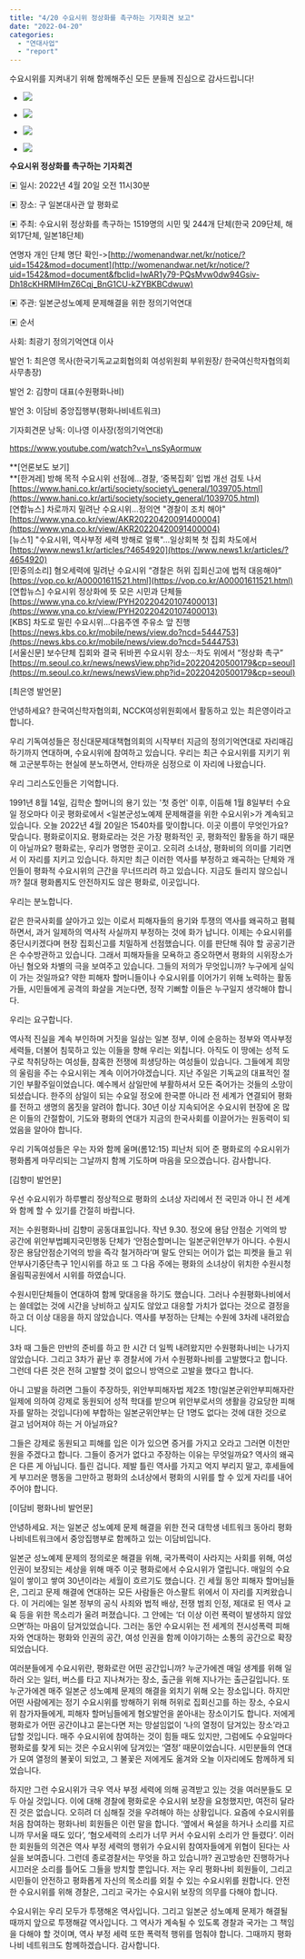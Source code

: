 ```yaml
---
title: "4/20 수요시위 정상화를 촉구하는 기자회견 보고"
date: "2022-04-20"
categories: 
  - "연대사업"
  - "report"
---
```


수요시위를 지켜내기 위해 함께해주신 모든 분들께 진심으로 감사드립니다!

- ![](https://r2.womenandwar.net/2022/04/IMG_1328_저용량-1024x683.jpg)
    
- ![](https://r2.womenandwar.net/2022/04/IMG_1321_저용량-1024x683.jpg)
    
- ![](https://r2.womenandwar.net/2022/04/IMG_1364_저용량-1024x683.jpg)
    
- ![](https://r2.womenandwar.net/2022/04/IMG_1342_저용량-1024x683.jpg)
    

**수요시위 정상화를 촉구하는 기자회견**

▣ 일시: 2022년 4월 20일 오전 11시30분

▣ 장소: 구 일본대사관 앞 평화로

▣ 주최: 수요시위 정상화를 촉구하는 1519명의 시민 및 244개 단체(한국 209단체, 해외17단체, 일본18단체)

연명자 개인 단체 명단 확인->[http://womenandwar.net/kr/notice/?uid=1542&mod=document](http://womenandwar.net/kr/notice/?uid=1542&mod=document&fbclid=IwAR1y79-PQsMvw0dw94Gsiv-Dh18cKHRMlHmZ6Cqj_BnG1CU-kZYBKBCdwuw)

▣ 주관: 일본군성노예제 문제해결을 위한 정의기억연대

▣ 순서

사회: 최광기 정의기억연대 이사

발언 1: 최은영 목사(한국기독교교회협의회 여성위원회 부위원장/ 한국여신학자협의회 사무총장)

발언 2: 김향미 대표(수원평화나비)

발언 3: 이담비 중앙집행부(평화나비네트워크)

기자회견문 낭독: 이나영 이사장(정의기억연대)

https://www.youtube.com/watch?v=\_nsSyAormuw

**\[언론보도 보기\]  
**\[한겨레\] 방해 목적 수요시위 선점에…경찰, ‘중복집회’ 입법 개선 검토 나서  
[https://www.hani.co.kr/arti/society/society\_general/1039705.html](https://www.hani.co.kr/arti/society/society_general/1039705.html)   
\[연합뉴스\] 차로까지 밀려난 수요시위…정의연 "경찰이 조치 해야"  
[https://www.yna.co.kr/view/AKR20220420091400004](https://www.yna.co.kr/view/AKR20220420091400004)   
\[뉴스1\] "수요시위, 역사부정 세력 방해로 얼룩"…일상회복 첫 집회 차도에서  
[https://www.news1.kr/articles/?4654920](https://www.news1.kr/articles/?4654920)   
\[민중의소리\] 혐오세력에 밀려난 수요시위 “경찰은 허위 집회신고에 법적 대응해야”  
[https://vop.co.kr/A00001611521.html](https://vop.co.kr/A00001611521.html)   
\[연합뉴스\] 수요시위 정상화에 뜻 모은 시민과 단체들  
[https://www.yna.co.kr/view/PYH20220420107400013](https://www.yna.co.kr/view/PYH20220420107400013)  
\[KBS\] 차도로 밀린 수요시위…다음주엔 주유소 앞 진행  
[https://news.kbs.co.kr/mobile/news/view.do?ncd=5444753](https://news.kbs.co.kr/mobile/news/view.do?ncd=5444753)  
\[서울신문\] 보수단체 집회와 결국 뒤바뀐 수요시위 장소···차도 위에서 “정상화 촉구”  
[https://m.seoul.co.kr/news/newsView.php?id=20220420500179&cp=seoul](https://m.seoul.co.kr/news/newsView.php?id=20220420500179&cp=seoul)

\[최은영 발언문\]

안녕하세요? 한국여신학자협의회, NCCK여성위원회에서 활동하고 있는 최은영이라고 합니다.

우리 기독여성들은 정신대문제대책협의회의 시작부터 지금의 정의기억연대로 자리매김하기까지 연대하며, 수요시위에 참여하고 있습니다. 우리는 최근 수요시위를 지키기 위해 고군분투하는 현실에 분노하면서, 안타까운 심정으로 이 자리에 나왔습니다.

우리 그리스도인들은 기억합니다.

1991년 8월 14일, 김학순 할머니의 용기 있는 '첫 증언' 이후, 이듬해 1월 8일부터 수요일 정오마다 이곳 평화로에서 <일본군성노예제 문제해결을 위한 수요시위>가 계속되고 있습니다. 오늘 2022년 4월 20일은 1540차를 맞이합니다. 이곳 이름이 무엇인가요? 맞습니다. 평화로이지요. 평화로라는 것은 가장 평화적인 곳, 평화적인 활동을 하기 때문이 아닐까요? 평화로는, 우리가 명명한 곳이고. 오히려 소녀상, 평화비의 의미를 기리면서 이 자리를 지키고 있습니다. 하지만 최근 이러한 역사를 부정하고 왜곡하는 단체와 개인들이 평화적 수요시위의 근간을 무너뜨리려 하고 있습니다. 지금도 들리지 않으십니까? 절대 평화롭지도 안전하지도 않은 평화로, 이곳입니다.

우리는 분노합니다.

같은 한국사회를 살아가고 있는 이로서 피해자들의 용기와 투쟁의 역사를 왜곡하고 폄훼하면서, 과거 일제하의 역사적 사실까지 부정하는 것에 화가 납니다. 이제는 수요시위를 중단시키겠다며 현장 집회신고를 치밀하게 선점했습니다. 이를 판단해 줘야 할 공공기관은 수수방관하고 있습니다. 그래서 피해자들을 모욕하고 증오하면서 평화의 시위장소가 아닌 혐오와 차별의 극을 보여주고 있습니다. 그들의 저의가 무엇입니까? 누구에게 실익이 가는 것일까요? 약한 피해자 할머니들이나 수요시위를 이어가기 위해 노력하는 활동가들, 시민들에게 공격의 화살을 겨눈다면, 정작 기뻐할 이들은 누구일지 생각해야 합니다.

우리는 요구합니다.

역사적 진실을 계속 부인하며 거짓을 일삼는 일본 정부, 이에 순응하는 정부와 역사부정세력들, 더불어 침묵하고 있는 이들을 향해 우리는 외칩니다. 아직도 이 땅에는 성적 도구로 착취당하는 여성들, 참혹한 전쟁에 희생당하는 여성들이 있습니다. 그들에게 희망의 울림을 주는 수요시위는 계속 이어가야겠습니다. 지난 주일은 기독교의 대표적인 절기인 부활주일이었습니다. 예수께서 삼일만에 부활하셔서 모든 죽어가는 것들의 소망이 되셨습니다. 한주의 삼일이 되는 수요일 정오에 한국뿐 아니라 전 세계가 연결되어 평화를 전하고 생명의 몸짓을 알려야 합니다. 30년 이상 지속되어온 수요시위 현장에 온 많은 이들의 간절함이, 기도와 평화의 연대가 지금의 한국사회를 이끌어가는 원동력이 되었음을 알아야 합니다.

우리 기독여성들은 우는 자와 함께 울며(롬12:15) 피난처 되어 준 평화로의 수요시위가 평화롭게 마무리되는 그날까지 함께 기도하며 마음을 모으겠습니다. 감사합니다.  

\[김향미 발언문\]

우선 수요시위가 하루빨리 정상적으로 평화의 소녀상 자리에서 전 국민과 아니 전 세계와 함께 할 수 있기를 간절히 바랍니다.

저는 수원평화나비 김향미 공동대표입니다. 작년 9.30. 정오에 용담 안점순 기억의 방 공간에 위안부법폐지국민행동 단체가 ‘안점순할머니는 일본군위안부가 아니다. 수원시장은 용담안점순기억의 방을 즉각 철거하라’며 말도 안되는 어이가 없는 피켓을 들고 위안부사기중단촉구 1인시위를 하고 또 그 다음 주에는 평화의 소녀상이 위치한 수원시청 올림픽공원에서 시위를 하였습니다.

수원시민단체들이 연대하여 함께 맞대응을 하기도 했습니다. 그러나 수원평화나비에서는 쓸데없는 것에 시간을 낭비하고 싶지도 않았고 대응할 가치가 없다는 것으로 결정을 하고 더 이상 대응을 하지 않았습니다. 역사를 부정하는 단체는 수원에 3차례 내려왔습니다.

3차 때 그들은 만반의 준비를 하고 한 시간 더 일찍 내려왔지만 수원평화나비는 나가지 않았습니다. 그리고 3차가 끝난 후 경찰서에 가서 수원평화나비를 고발했다고 합니다. 그런데 다른 것은 전혀 고발할 것이 없으니 방역으로 고발을 했다고 합니다.

아니 고발을 하려면 그들이 주장하듯, 위안부피해자법 제2조 1항(일본군위안부피해자란 일제에 의하여 강제로 동원되어 성적 학대를 받으며 위안부로서의 생활을 강요당한 피해자를 말하는 것입니다)에 부합하는 일본군위안부는 단 1명도 없다는 것에 대한 것으로 걸고 넘어져야 하는 거 아닐까요?

그들은 강제로 동원되고 피해를 입은 이가 있으면 증거를 가지고 오라고 그러면 이천만원을 주겠다고 합니다. 그들이 증거가 없다고 주장하는 이유는 무엇일까요? 역사의 왜곡은 다른 게 아닙니다. 틀린 겁니다. 제발 틀린 역사를 가지고 억지 부리지 말고, 후세들에게 부끄러운 행동을 그만하고 평화의 소녀상에서 평화의 시위를 할 수 있게 자리를 내어주어야 합니다.

\[이담비 평화나비 발언문\]

안녕하세요. 저는 일본군 성노예제 문제 해결을 위한 전국 대학생 네트워크 동아리 평화나비네트워크에서 중앙집행부로 함께하고 있는 이담비입니다.

일본군 성노예제 문제의 정의로운 해결을 위해, 국가폭력이 사라지는 사회를 위해, 여성 인권이 보장되는 세상을 위해 매주 이곳 평화로에서 수요시위가 열립니다. 매일의 수요일이 쌓이고 쌓여 30년이라는 세월이 흐르기도 했습니다. 긴 세월 동안 피해자 할머님들은, 그리고 문제 해결에 연대하는 모든 사람들은 아스팔트 위에서 이 자리를 지켜왔습니다. 이 거리에는 일본 정부의 공식 사죄와 법적 배상, 전쟁 범죄 인정, 제대로 된 역사 교육 등을 위한 목소리가 울려 퍼졌습니다. 그 안에는 ‘더 이상 이런 폭력이 발생하지 않았으면’하는 마음이 담겨있었습니다. 그러는 동안 수요시위는 전 세계의 전시성폭력 피해자와 연대하는 평화와 인권의 공간, 여성 인권을 함께 이야기하는 소통의 공간으로 확장되었습니다.

여러분들에게 수요시위란, 평화로란 어떤 공간입니까? 누군가에겐 매일 생계를 위해 일하러 오는 일터, 버스를 타고 지나쳐가는 장소, 출근을 위해 지나가는 출근길입니다. 또 누군가에겐 매주 일본군 성노예제 문제의 해결을 외치기 위해 오는 장소입니다. 하지만 어떤 사람에게는 정기 수요시위를 방해하기 위해 허위로 집회신고를 하는 장소, 수요시위 참가자들에게, 피해자 할머님들에게 혐오발언을 쏟아내는 장소이기도 합니다. 저에게 평화로가 어떤 공간이냐고 묻는다면 저는 망설임없이 ‘나의 열정이 담겨있는 장소’라고 답할 것입니다. 매주 수요시위에 참여하는 것이 힘들 때도 있지만, 그럼에도 수요일마다 평화로를 찾게 되는 것은 수요시위에 담겨있는 ‘열정’ 때문이었습니다. 시민분들의 연대가 모여 열정의 불꽃이 되었고, 그 불꽃은 저에게도 옮겨와 오늘 이자리에도 함께하게 되었습니다.

하지만 그런 수요시위가 극우 역사 부정 세력에 의해 공격받고 있는 것을 여러분들도 모두 아실 것입니다. 이에 대해 경찰에 평화로운 수요시위 보장을 요청했지만, 여전히 달라진 것은 없습니다. 오히려 더 심해질 것을 우려해야 하는 상황입니다. 요즘에 수요시위를 처음 참여하는 평화나비 회원들은 이런 말을 합니다. ‘옆에서 욕설을 하거나 소리를 지르니까 무서울 때도 있다’, ‘혐오세력의 소리가 너무 커서 수요시위 소리가 안 들렸다’. 이러한 회원들의 의견은 역사 부정 세력의 행위가 수요시위 참여자들에게 위협이 된다는 사실을 보여줍니다. 그런데 종로경찰서는 무엇을 하고 있습니까? 권고방송만 진행하거나 시끄러운 소리를 틀어도 그들을 방치할 뿐입니다. 저는 우리 평화나비 회원들이, 그리고 시민들이 안전하고 평화롭게 자신의 목소리를 외칠 수 있는 수요시위를 원합니다. 안전한 수요시위를 위해 경찰은, 그리고 국가는 수요시위 보장의 의무를 다해야 합니다.

수요시위는 우리 모두가 투쟁해온 역사입니다. 그리고 일본군 성노예제 문제가 해결될 때까지 앞으로 투쟁해갈 역사입니다. 그 역사가 계속될 수 있도록 경찰과 국가는 그 책임을 다해야 할 것이며, 역사 부정 세력 또한 폭력적 행위를 멈춰야 합니다. 그때까지 평화나비 네트워크도 함께하겠습니다. 감사합니다.
